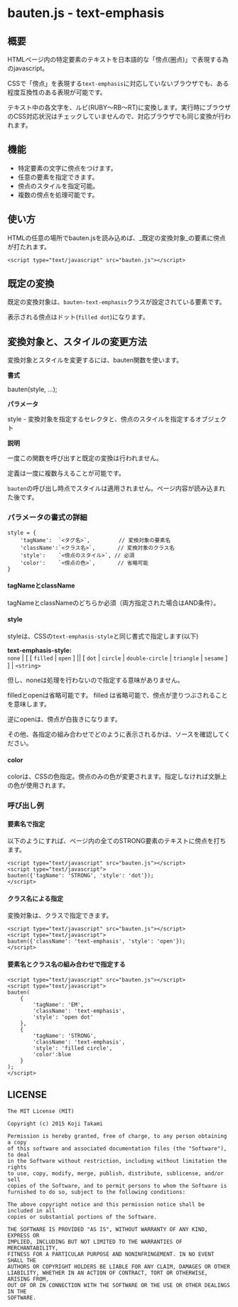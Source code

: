 bauten.js - text-emphasis
=========================

## 概要

HTMLページ内の特定要素のテキストを日本語的な「傍点(圏点)」で表現する為のjavascript。

CSSで「傍点」を表現する`text-emphasis`に対応していないブラウザでも、ある程度互換性のある表現が可能です。

テキスト中の各文字を、ルビ(RUBY～RB～RT)に変換します。実行時にブラウザのCSS対応状況はチェックしていませんので、対応ブラウザでも同じ変換が行われます。

## 機能

* 特定要素の文字に傍点をつけます。
* 任意の要素を指定できます。
* 傍点のスタイルを指定可能。
* 複数の傍点を処理可能です。


## 使い方

HTMLの任意の場所でbauten.jsを読み込めば、_既定の変換対象_の要素に傍点が打たれます。

```
<script type="text/javascript" src="bauten.js"></script>
```

## 既定の変換

既定の変換対象は、`bauten-text-emphasis`クラスが設定されている要素です。

表示される傍点はドット(`filled dot`)になります。

## 変換対象と、スタイルの変更方法

変換対象とスタイルを変更するには、bauten関数を使います。

__書式__

bauten(style, ...);

__パラメータ__

style - 変換対象を指定するセレクタと、傍点のスタイルを指定するオブジェクト

__説明__

一度この関数を呼び出すと既定の変換は行われません。

定義は一度に複数与えることが可能です。

`bauten`の呼び出し時点でスタイルは適用されません。ページ内容が読み込まれた後です。

### パラメータの書式の詳細

```
style = {
    'tagName':  `<タグ名>`,         // 変換対象の要素名
    'className':`<クラス名>`,       // 変換対象のクラス名
    'style':    `<傍点のスタイル>`, // 必須
    'color':    `<傍点の色>`,       // 省略可能
}
```

#### tagNameとclassName

tagNameとclassNameのどちらか必須（両方指定された場合はAND条件）。

#### style

styleは、CSSの`text-emphasis-style`と同じ書式で指定します(以下)

__text-emphasis-style:__  
`none` | [ [ `filled` | `open` ] || [ `dot` | `circle` | `double-circle` | `triangle` | `sesame` ] ] | `<string>`


但し、noneは処理を行わないので指定する意味がありません。

filledとopenは省略可能です。
filled は省略可能で、傍点が塗りつぶされることを意味します。

逆にopenは、傍点が白抜きになります。

その他、各指定の組み合わせでどのように表示されるかは、ソースを確認してください。



#### color

colorは、CSSの色指定。傍点のみの色が変更されます。指定しなければ文脈上の色が使用されます。

### 呼び出し例

#### 要素名で指定

以下のようにすれば、ページ内の全てのSTRONG要素のテキストに傍点を打ちます。

```
<script type="text/javascript" src="bauten.js"></script>
<script type="text/javascript">
bauten({'tagName': 'STRONG', 'style': 'dot'});
</script>
```

#### クラス名による指定

変換対象は、クラスで指定できます。

```
<script type="text/javascript" src="bauten.js"></script>
<script type="text/javascript">
bauten({'className': 'text-emphasis', 'style': 'open'});
</script>
```

#### 要素名とクラス名の組み合わせで指定する

```
<script type="text/javascript" src="bauten.js"></script>
<script type="text/javascript">
bauten(
    {
        'tagName': 'EM',
        'className': 'text-emphasis',
        'style': 'open dot'
    },
    {
        'tagName': 'STRONG',
        'className': 'text-emphasis',
        'style': 'filled circle',
        'color':blue
    }
);
</script>
```

LICENSE
-------

```
The MIT License (MIT)

Copyright (c) 2015 Koji Takami

Permission is hereby granted, free of charge, to any person obtaining a copy
of this software and associated documentation files (the "Software"), to deal
in the Software without restriction, including without limitation the rights
to use, copy, modify, merge, publish, distribute, sublicense, and/or sell
copies of the Software, and to permit persons to whom the Software is
furnished to do so, subject to the following conditions:

The above copyright notice and this permission notice shall be included in all
copies or substantial portions of the Software.

THE SOFTWARE IS PROVIDED "AS IS", WITHOUT WARRANTY OF ANY KIND, EXPRESS OR
IMPLIED, INCLUDING BUT NOT LIMITED TO THE WARRANTIES OF MERCHANTABILITY,
FITNESS FOR A PARTICULAR PURPOSE AND NONINFRINGEMENT. IN NO EVENT SHALL THE
AUTHORS OR COPYRIGHT HOLDERS BE LIABLE FOR ANY CLAIM, DAMAGES OR OTHER
LIABILITY, WHETHER IN AN ACTION OF CONTRACT, TORT OR OTHERWISE, ARISING FROM,
OUT OF OR IN CONNECTION WITH THE SOFTWARE OR THE USE OR OTHER DEALINGS IN THE
SOFTWARE.
```
